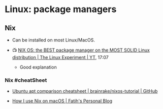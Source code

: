 # Linux: package managers

## Nix

- Can be installed on most Linux/MacOS.

- :tv: [NIX OS: the BEST package manager on the MOST SOLID Linux distribution | The Linux Experiment | YT](https://www.youtube.com/watch?v=DMQWirkx5EY), 17:07
	- Good explanation


### Nix #cheatSheet

- [Ubuntu apt comparison cheatsheet | brainrake/nixos-tutorial | GitHub](https://github.com/brainrake/nixos-tutorial/blob/master/cheatsheet.md)

- [How I use Nix on macOS | Fatih's Personal Blog](https://blog.6nok.org/how-i-use-nix-on-macos/)